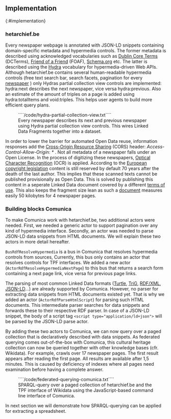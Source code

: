 ## Implementation
{:#implementation}

### hetarchief.be

Every newspaper webpage is annotated with JSON-LD snippets containing domain-specific metadata and hypermedia controls. The former metadata is described using acknowledged vocabularies such as [Dublin Core Terms](http://dublincore.org/documents/dcmi-terms/) (DCTerms), [Friend of a Friend](http://xmlns.com/foaf/spec/) (FOAF), [Schema.org](https://schema.org/) etc. The latter is described using the [Hydra](https://www.hydra-cg.com/spec/latest/core) vocabulary for hypermedia-driven Web APIs. Although hetarchief.be contains several human-readable hypermedia controls (free text search bar, search facets, pagination for every [newspaper](https://hetarchief.be/nl/media/brief-van-den-soldaat-aan-zijne-verdrukte-medeburgers/I2STYUAOpmFKmbFRXNmV0PTp) ) only Hydras partial collection view controls are implemented: hydra:next describes the next newspaper, vice versa hydra:previous. Also an estimate of the amount of triples on a page is added using hydra:totalItems and void:triples. This helps user agents to build more efficient query plans.

<figure id="partial-collection-controls" class="listing">
````/code/hydra-partial-collection-view.txt````
<figcaption markdown="block">
Every newspaper describes its next and previous newspaper using Hydra partial collection view controls. This wires Linked Data Fragments together into a dataset.
</figcaption>
</figure>

In order to lower the barrier for automated Open Data reuse, information responses add the [Cross-Origin Resource Sharing](https://www.w3.org/TR/cors/) (CORS) header: _Access-Control-Allow-Origin: *_ . 
Not all metadata of a newspaper falls under an Open License. In the process of digitizing these newspapers, [Optical Character Recognition](https://nl.wikipedia.org/wiki/Optical_character_recognition) (OCR) is applied. According to the [European copyright legislation](https://eur-lex.europa.eu/eli/dir/2001/29/oj) content is still reserved by default 70 years after the death of the last author. This implies that these scanned texts cannot be published provisionally as Open Data. This is solved by publishing this content in a seperate Linked Data document covered by a different [terms of use](https://hetarchief.be/nl/gebruiksvoorwaarden). This also keeps the fragment size lean as such a [document](https://hetarchief.be/nl/media/brief-van-den-soldaat-aan-zijne-verdrukte-medeburgers/I2STYUAOpmFKmbFRXNmV0PTp/ocr) measures easily 50 kilobytes for 4 newspaper pages.

### Building blocks Comunica

To make Comunica work with hetarchief.be, two additional actors were needed.
First, we needed a generic actor to support pagination over any kind of hypermedia interface.
Secondly, an actor was needed to parse JSON-LD data snippets from HTML documents.
We will explain these two actors in more detail hereafter.

`BusRdfResolveHypermedia` is a bus in Comunica that resolves hypermedia controls from sources,
Currently, this bus only contains an actor that resolves controls for TPF interfaces.
We added a new actor (`ActorRdfResolveHypermediaNextPage`) to this bus that returns a search form containing a next page link, vice versa for previous page links.

The parsing of most common Linked Data formats ([Turtle](https://www.w3.org/TR/turtle/), [TriG](https://www.w3.org/TR/trig/), [RDF/XML](https://www.w3.org/TR/rdf-syntax-grammar/), [JSON-LD](https://www.w3.org/2018/jsonld-cg-reports/json-ld/)...) are already supported by Comunica.
However, no parser for extracting data snippets from HTML documents existed yet.
That is why we added an actor (`ActorRdfParseHtmlScript`) for parsing such HTML documents.
This intermediate parser searches for data snippets and forwards these to their respective RDF parser.
In case of a JSON-LD snippet, the body of a script tag  `<script type="application/ld+json">` will be parsed by the JSON-LD parse actor.

By adding these two actors to Comunica, we can now query over a paged collection that is declaratively described with data snippets. As federated querying comes out-of-the-box with Comunica, this cultural heritage collection can now be queried together with other knowledge bases (cfr. Wikidata). For example, [](#federated-querying-comunica) crawls over 17 newspaper pages. The first result appears after reading the first page. All results are available after 1,5 minutes. This is caused by deficiency of indexes where all pages need examination before having a complete answer.

<figure id="federated-querying-comunica" class="listing">
````/code/federated-querying-comunica.txt````
<figcaption markdown="block">
SPARQL-query over a paged collection of hetarchief.be and the TPF interface of Wikidata using the JavaScript-based command line interface of Comunica.
</figcaption>
</figure>

In next section we will demonstrate how SPARQL-querying can be applied for extracting a spreadsheet.